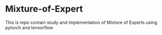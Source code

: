 # Mixture-of-Expert
This is repo contain study and implementation of Mixture of Experts using pytorch and tensorflow

